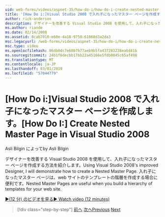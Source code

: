 ```yaml
---
uid: web-forms/videos/aspnet-35/how-do-i/how-do-i-create-nested-master-page-in-visual-studio-2008
title: '[How Do i:]Visual Studio 2008 で入れ子になったマスター ページを作成する |Microsoft Docs'
author: rick-anderson
description: デザイナーを改善する Visual Studio 2008 を使用して、入れ子になったマスター ページを作成する方法を紹介します。 入れ子になったマスター ページは、hierarch をビルドするときに役立ちます.
ms.author: riande
ms.date: 02/14/2008
ms.assetid: 0cab7010-e60e-4a18-9750-61068d3a2da3
msc.legacyurl: /web-forms/videos/aspnet-35/how-do-i/how-do-i-create-nested-master-page-in-visual-studio-2008
msc.type: video
ms.openlocfilehash: 06db0dc7e60b7b77aeb9b5fa437283238ea6d41b
ms.sourcegitcommit: 24b1f6decbb17bb22a45166e5fdb0845c65af498
ms.translationtype: MT
ms.contentlocale: ja-JP
ms.lasthandoff: 03/01/2019
ms.locfileid: "57044779"
---
```

<a name="how-do-i-create-nested-master-page-in-visual-studio-2008"></a><span data-ttu-id="4aa91-104">[How Do i:]Visual Studio 2008 で入れ子になったマスター ページを作成します。</span><span class="sxs-lookup"><span data-stu-id="4aa91-104">[How Do I:] Create Nested Master Page in Visual Studio 2008</span></span>
====================
<span data-ttu-id="4aa91-105">Asli Bilgin によって</span><span class="sxs-lookup"><span data-stu-id="4aa91-105">by Asli Bilgin</span></span>

<span data-ttu-id="4aa91-106">デザイナーを改善する Visual Studio 2008 を使用して、入れ子になったマスター ページを作成する方法を紹介します。</span><span class="sxs-lookup"><span data-stu-id="4aa91-106">Using Visual Studio 2008's improved Designer, I will demonstrate how to create a Nested Master Page.</span></span> <span data-ttu-id="4aa91-107">入れ子になったマスター ページは、web サイトのテンプレートの階層を作成する場合に便利です。</span><span class="sxs-lookup"><span data-stu-id="4aa91-107">Nested Master Pages are useful when you build a hierarchy of templates for your web site.</span></span>

[<span data-ttu-id="4aa91-108">&#9654;(12 分) のビデオを見る</span><span class="sxs-lookup"><span data-stu-id="4aa91-108">&#9654; Watch video (12 minutes)</span></span>](https://channel9.msdn.com/Blogs/ASP-NET-Site-Videos/how-do-i-create-nested-master-page-in-visual-studio-2008)

> [!div class="step-by-step"]
> <span data-ttu-id="4aa91-109">[前へ](how-do-i-create-a-master-page-in-visual-studio-2008.md)
> [次へ](how-do-i-cascading-style-sheets-in-visual-studio-2008.md)</span><span class="sxs-lookup"><span data-stu-id="4aa91-109">[Previous](how-do-i-create-a-master-page-in-visual-studio-2008.md)
[Next](how-do-i-cascading-style-sheets-in-visual-studio-2008.md)</span></span>
